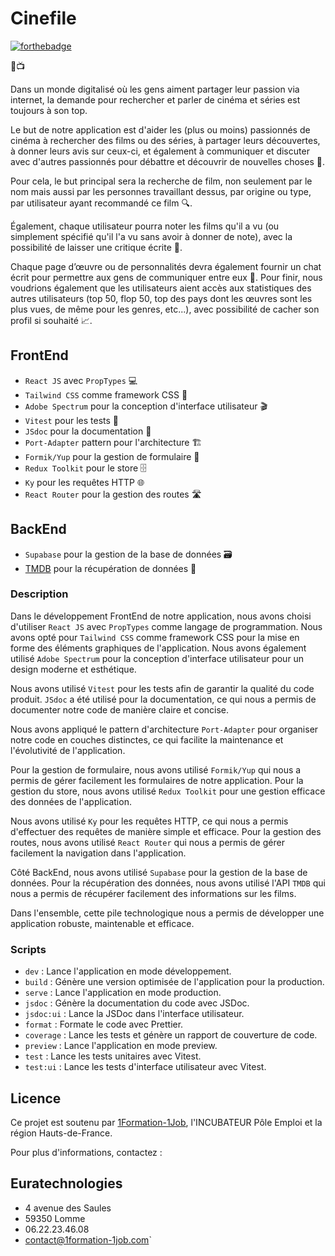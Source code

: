 # Cinefile

[![forthebadge](https://forthebadge.com/images/badges/built-with-love.svg)](https://forthebadge.com)

🎥📺

Dans un monde digitalisé où les gens aiment partager leur passion via internet, la demande pour rechercher et parler de cinéma et séries est toujours à son top.

Le but de notre application est d'aider les (plus ou moins) passionnés de cinéma à rechercher des films ou des séries, à partager leurs découvertes, à donner leurs avis sur ceux-ci, et également à communiquer et discuter avec d'autres passionnés pour débattre et découvrir de nouvelles choses 🤝.

Pour cela, le but principal sera la recherche de film, non seulement par le nom mais aussi par les personnes travaillant dessus, par origine ou type, par utilisateur ayant recommandé ce film 🔍.

Également, chaque utilisateur pourra noter les films qu'il a vu (ou simplement spécifié qu'il l'a vu sans avoir à donner de note), avec la possibilité de laisser une critique écrite 📝.

Chaque page d’œuvre ou de personnalités devra également fournir un chat écrit pour permettre aux gens de communiquer entre eux 💬. Pour finir, nous voudrions également que les utilisateurs aient accès aux statistiques des autres utilisateurs (top 50, flop 50, top des pays dont les œuvres sont les plus vues, de même pour les genres, etc...), avec possibilité de cacher son profil si souhaité 📈.

## FrontEnd

- `React JS` avec `PropTypes` 💻
- `Tailwind CSS` comme framework CSS 🎨
- `Adobe Spectrum` pour la conception d'interface utilisateur 🎬
- `Vitest` pour les tests 🧪
- `JSdoc` pour la documentation 📄
- `Port-Adapter` pattern pour l'architecture 🏗️
- `Formik/Yup` pour la gestion de formulaire 📝
- `Redux Toolkit` pour le store 🗄️
- `Ky` pour les requêtes HTTP 🌐
- `React Router` pour la gestion des routes 🛣️

## BackEnd

- `Supabase` pour la gestion de la base de données 🗃️
- [TMDB](https://www.themoviedb.org/) pour la récupération de données 🎥

### Description

Dans le développement FrontEnd de notre application, nous avons choisi d'utiliser `React JS` avec `PropTypes` comme langage de programmation. Nous avons opté pour `Tailwind CSS` comme framework CSS pour la mise en forme des éléments graphiques de l'application. Nous avons également utilisé `Adobe Spectrum` pour la conception d'interface utilisateur pour un design moderne et esthétique.

Nous avons utilisé `Vitest` pour les tests afin de garantir la qualité du code produit. `JSdoc` a été utilisé pour la documentation, ce qui nous a permis de documenter notre code de manière claire et concise.

Nous avons appliqué le pattern d'architecture `Port-Adapter` pour organiser notre code en couches distinctes, ce qui facilite la maintenance et l'évolutivité de l'application.

Pour la gestion de formulaire, nous avons utilisé `Formik/Yup` qui nous a permis de gérer facilement les formulaires de notre application. Pour la gestion du store, nous avons utilisé `Redux Toolkit` pour une gestion efficace des données de l'application.

Nous avons utilisé `Ky` pour les requêtes HTTP, ce qui nous a permis d'effectuer des requêtes de manière simple et efficace. Pour la gestion des routes, nous avons utilisé `React Router` qui nous a permis de gérer facilement la navigation dans l'application.

Côté BackEnd, nous avons utilisé `Supabase` pour la gestion de la base de données. Pour la récupération des données, nous avons utilisé l'API `TMDB` qui nous a permis de récupérer facilement des informations sur les films.

Dans l'ensemble, cette pile technologique nous a permis de développer une application robuste, maintenable et efficace.

### Scripts

- `dev` : Lance l'application en mode développement.
- `build` : Génère une version optimisée de l'application pour la production.
- `serve` : Lance l'application en mode production.
- `jsdoc` : Génère la documentation du code avec JSDoc.
- `jsdoc:ui` : Lance la JSDoc dans l'interface utilisateur.
- `format` : Formate le code avec Prettier.
- `coverage` : Lance les tests et génère un rapport de couverture de code.
- `preview` : Lance l'application en mode preview.
- `test` : Lance les tests unitaires avec Vitest.
- `test:ui` : Lance les tests d'interface utilisateur avec Vitest.

## Licence

Ce projet est soutenu par [1Formation-1Job](https://www.1formation-1job.com/), l'INCUBATEUR Pôle Emploi et la région Hauts-de-France.

Pour plus d'informations, contactez :

## Euratechnologies

- 4 avenue des Saules
- 59350 Lomme
- 06.22.23.46.08
- contact@1formation-1job.com`
